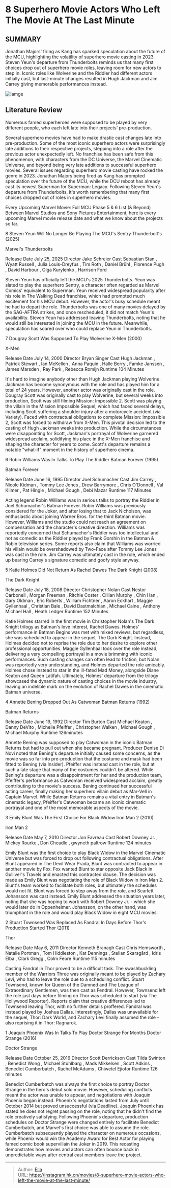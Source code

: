 # 8 Superhero Movie Actors Who Left The Movie At The Last Minute


## SUMMARY 


 Jonathan Majors&#39; firing as Kang has sparked speculation about the future of the MCU, highlighting the volatility of superhero movie casting in 2023. 
 Steven Yeun&#39;s departure from Thunderbolts reminds us that many first choices drop out of superhero movie roles, leaving room for new actors to step in. 
 Iconic roles like Wolverine and the Riddler had different actors initially cast, but last-minute changes resulted in Hugh Jackman and Jim Carrey giving memorable performances instead. 

![iamge](https://static1.srcdn.com/wordpress/wp-content/uploads/2024/01/superhero-movie-actors-recast-last-minute.jpg)

## Literature Review

Numerous famed superheroes were supposed to be played by very different people, who each left late into their projects’ pre-production.




Several superhero movies have had to make drastic cast changes late into pre-production. Some of the most iconic superhero actors were surprisingly late additions to their respective projects, stepping into a role after the previous actor unexpectedly left. No franchise has been safe from this phenomenon, with characters from the DC Universe, the Marvel Cinematic Universe, and beyond being very late additions to successful superhero movies.
Several issues regarding superhero movie casting have rocked the genre in 2023. Jonathan Majors being fired as Kang has prompted speculation over the future of the MCU, while the DCU reboot has already cast its newest Superman for Superman: Legacy. Following Steven Yeun&#39;s departure from Thunderbolts, it&#39;s worth remembering that many first choices dropped out of roles in superhero movies.
            
 
 Every Upcoming Marvel Movie: Full MCU Phase 5 &amp; 6 List (&amp; Beyond) 
Between Marvel Studios and Sony Pictures Entertainment, here is every upcoming Marvel movie release date and what we know about the projects so far.












 








 8  Steven Yeun Will No Longer Be Playing The MCU&#39;s Sentry 
Thunderbolt&#39;s (2025)
        

  Marvel&#39;s Thunderbolts  


  Release Date    July 25, 2025     Director    Jake Schreier     Cast    Sebastian Stan , Wyatt Russell , Julia Louis-Dreyfus , Tim Roth , Daniel Brühl , Florence Pugh , David Harbour , Olga Kurylenko , Harrison Ford    


Steven Yeun has officially left the MCU&#39;s 2025 Thunderbolts. Yeun was slated to play the superhero Sentry, a character often regarded as Marvel Comics&#39; equivalent to Superman. Yeun received widespread popularity after his role in The Walking Dead franchise, which had prompted much excitement for his MCU debut. However, the actor&#39;s busy schedule meant he had to depart the role.
Thunderbolts was one of many movies delayed by the SAG-AFTRA strikes, and once rescheduled, it did not match Yeun&#39;s availability. Steven Yeun has addressed leaving Thunderbolts, noting that he would still be interested in joining the MCU in the future. Meanwhile, speculation has soared over who could replace Yeun in Thunderbolts.





 7  Dougray Scott Was Supposed To Play Wolverine 
X-Men (2000)
        

  X-Men  


  Release Date    July 14, 2000     Director    Bryan Singer     Cast    Hugh Jackman , Patrick Stewart , Ian McKellen , Anna Paquin , Halle Berry , Famke Janssen , James Marsden , Ray Park , Rebecca Romijn     Runtime    104 Minutes    


It&#39;s hard to imagine anybody other than Hugh Jackman playing Wolverine. Jackman has become synonymous with the role and has played him for a total of 24 years. However, another actor was originally cast in the role. Dougray Scott was originally cast to play Wolverine, but several weeks into production, Scott was still filming Mission: Impossible 2. Scott was playing the villain in the Mission Impossible Sequel, which had faced several delays, including Scott suffering a shoulder injury after a motorcycle accident (via Variety).
Faced with contractual obligations to complete Mission: Impossible 2, Scott was forced to withdraw from X-Men. This pivotal decision led to the casting of Hugh Jackman weeks into production. While the circumstances were disappointing for Scott, Jackman&#39;s portrayal of Wolverine garnered widespread acclaim, solidifying his place in the X-Men franchise and shaping the character for years to come. Scott&#39;s departure remains a notable &#34;what-if&#34; moment in the history of superhero cinema.





 6  Robin Williams Was In Talks To Play The Riddler 
Batman Forever (1995)


 







  Batman Forever  


  Release Date    June 16, 1995     Director    Joel Schumacher     Cast    Jim Carrey , Nicole Kidman , Tommy Lee Jones , Drew Barrymore , Chris O&#39;Donnell , Val Kilmer , Pat Hingle , Michael Gough , Debi Mazar     Runtime    117 Minutes    


Acting legend Robin Williams was in serious talks to portray the Riddler in Joel Schumacher&#39;s Batman Forever. Robin Williams was previously considered for the Joker, and after losing that to Jack Nicholson, was enthusiastic about joining Warner Bros. for the third Batman movie. However, Williams and the studio could not reach an agreement on compensation and the character&#39;s creative direction.
Williams was reportedly concerned that Schumacher&#39;s Riddler was too intellectual and not as comedic as the Riddler played by Frank Gorshin in the Batman &amp; Robin television series. Some reports also claim that Williams was worried his villain would be overshadowed by Two-Face after Tommy Lee Jones was cast in the role. Jim Carrey was ultimately cast in the role, which ended up bearing Carrey&#39;s signature comedic and goofy style anyway.





 5  Katie Holmes Did Not Return As Rachel Dawes 
The Dark Knight (2008)


 







  The Dark Knight  


  Release Date    July 18, 2008     Director    Christopher Nolan     Cast    Nestor Carbonell , Morgan Freeman , Ritchie Coster , Cillian Murphy , Chin Han , Gary Oldman , Eric Roberts , William Fichtner , Aaron Eckhart , Maggie Gyllenhaal , Christian Bale , David Dastmalchian , Michael Caine , Anthony Michael Hall , Heath Ledger     Runtime    152 Minutes    


Katie Holmes starred in the first movie in Christopher Nolan&#39;s The Dark Knight trilogy as Batman&#39;s love interest, Rachel Dawes. Holmes&#39; performance in Batman Begins was met with mixed reviews, but regardless, she was scheduled to appear in the sequel, The Dark Knight. Instead, Holmes decided not to reprise the role due to her desire to explore other professional opportunities. Maggie Gyllenhaal took over the role instead, delivering a very compelling portrayal in a movie brimming with iconic performances.
Such casting changes can often lead to friction, but Nolan was reportedly very understanding, and Holmes departed the role amicably. Holmes chose instead to star in the ill-fated Mad Money, alongside Diane Keaton and Queen Latifah. Ultimately, Holmes&#39; departure from the trilogy showcased the dynamic nature of casting choices in the movie industry, leaving an indelible mark on the evolution of Rachel Dawes in the cinematic Batman universe.





 4  Annette Bening Dropped Out As Catwoman 
Batman Returns (1992)


 







  Batman Returns  


  Release Date    June 19, 1992     Director    Tim Burton     Cast    Michael Keaton , Danny DeVito , Michelle Pfeiffer , Christopher Walken , Michael Gough , Michael Murphy     Runtime    126minutes    


Annette Bening was supposed to play Catwoman in the iconic Batman Returns but had to pull out when she became pregnant. Producer Denise Di Novi noted that Bening&#39;s departure initially caused some concerns, as the movie was so far into pre-production that the costume and mask had been fitted to Bening (via Insider). Pfeiffer was instead cast in the role, but at such a late stage that many of the costumes couldn&#39;t be altered.
While Bening&#39;s departure was a disappointment for her and the production team, Pfeiffer&#39;s performance as Catwoman received widespread acclaim, greatly contributing to the movie&#39;s success. Bening continued her successful acting career, finally making her superhero villain debut as Mar-Vell in Captain Marvel. While Batman Returns remains a vital entry in Batman&#39;s cinematic legacy, Pfeiffer&#39;s Catwoman became an iconic cinematic portrayal and one of the most memorable aspects of the movie.





 3  Emily Blunt Was The First Choice For Black Widow 
Iron Man 2 (2010)
        

  Iron Man 2  


  Release Date    May 7, 2010     Director    Jon Favreau     Cast    Robert Downey Jr. , Mickey Rourke , Don Cheadle , gwyneth paltrow     Runtime    124 minutes    


Emily Blunt was the first choice to play Black Widow in the Marvel Cinematic Universe but was forced to drop out following contractual obligations. After Blunt appeared in The Devil Wear Prada, Blunt was contracted to appear in another movie by Fox. Fox wanted Blunt to star opposite Jack Black in Gulliver&#39;s Travels and enacted this contracted clause. The decision was made as Emily Blunt was negotiating the role of Black Widow in Iron Man 2.
Blunt&#39;s team worked to facilitate both roles, but ultimately the schedules would not fit. Blunt was forced to step away from the role, and Scarlett Johansson was cast instead. Emily Blunt addressed the situation years later, noting that she was hoping to work with Robert Downey Jr. - which she would later do in Oppenheimer. Johansson, on the other hand, was triumphant in the role and would play Black Widow in eight MCU movies.





 2  Stuart Townsend Was Replaced As Fandral In Days Before Thor&#39;s Production Started 
Thor (2011)
        

  Thor  


  Release Date    May 6, 2011     Director    Kenneth Branagh     Cast    Chris Hemsworth , Natalie Portman , Tom Hiddleston , Kat Dennings , Stellan Skarsgård , Idris Elba , Clark Gregg , Colm Feore     Runtime    115 minutes    


Casting Fandral in Thor proved to be a difficult task. The swashbuckling member of the Warriors Three was originally meant to be played by Zachary Levi, who had to leave the role due to a scheduling conflict. Stuart Townsend, known for Queen of the Damned and The League of Extraordinary Gentlemen, was then cast as Fendral. However, Townsend left the role just days before filming on Thor was scheduled to start (via The Hollywood Reporter).
Reports claim that creative differences led to Townsend leaving Thor, with no further details proffered. Fandral was instead played by Joshua Dallas. Interestingly, Dallas was unavailable for the sequel, Thor: Dark World, and Zachary Levi finally assumed the role - also reprising it in Thor: Ragnarok.





 1  Joaquin Phoenix Was In Talks To Play Doctor Strange For Months 
Doctor Strange (2016)
        

  Doctor Strange  


  Release Date    October 25, 2016     Director    Scott Derrickson     Cast    Tilda Swinton , Benedict Wong , Michael Stuhlbarg , Mads Mikkelsen , Scott Adkins , Benedict Cumberbatch , Rachel McAdams , Chiwetel Ejiofor     Runtime    126 minutes    


Benedict Cumberbatch was always the first choice to portray Doctor Strange in the hero&#39;s debut solo movie. However, scheduling conflicts meant the actor was unable to appear, and negotiations with Joaquin Phoenix began instead. Phoenix&#39;s negotiations lasted from July until October 2014 but proved unsuccessful (via Deadline). Joaquin Phoenix has stated he does not regret passing on the role, noting that he didn&#39;t find the role creatively satisfying.
Following Phoenix&#39;s departure, production schedules on Doctor Strange were changed entirely to facilitate Benedict Cumberbatch, and Marvel&#39;s first choice was able to assume the role. Cumberbatch subsequently played the character on numerous occasions, while Phoenix would win the Academy Award for Best Actor for playing famed comic book supervillain the Joker in 2019. This recasting demonstrates how movies and actors can often bounce back in unpredictable ways after central cast members leave the project.

---

> Author: [Ella](https://instagram.hk.cn/)  
> URL: https://instagram.hk.cn/movies/8-superhero-movie-actors-who-left-the-movie-at-the-last-minute/  

